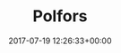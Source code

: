 ---
title:		"Polfors"
type:		"photos"
mediatype:		"upload"
location:		"Stockholm, Sweden"
description:		""
date:		"2017-07-19 12:26:33+00:00"
album:		"experimental"
filename:		"polfors-stockholm.md"
series:		"cycle-tour"
cl_public_id:		"experimental/polfors-stockholm"
cl_version:		1520761440
format:		"tiff"
bytes:		6908340
width:		2560
height:		1440
colours:
- "#DAE1E5"
- "#025272"
- "#023549"
- "#DADEE5"
- "#845C4D"
- "#EBE6E0"
- "#88B9DF"
- "#3B697D"
- "#B98873"
- "#17303A"
- "#382620"
- "#221F1E"
- "#D1D9D4"
- "#161518"
- "#161918"
- "#7E8B90"
- "#96B4DC"
- "#808392"
- "#DADBCE"
- "#D0B383"
- "#82736E"
exposure_mode:		"Auto"
program:		"Aperture-priority AE"
aperture:		"6.3"
focal_length:		"16.0 mm"
iso:		"100"
shutter_speed:		"1/160"
metering:		"Multi-segment"
flash:		"Off, Did not fire"
white_balance:		"As Shot"
colour_temp:		"5450"
has_crop:		"false"
orientation:		"Horizontal (normal)"
camera_model:		"NIKON D800"
lens_info:		"16mm f/2.8"
artist:		"No artist info"
x_resolution:		"300"
y_resolution:		"300"
---
